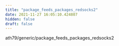 ```yaml
---
title: "package_feeds_packages_redsocks2"
date: 2021-11-27 16:05:10.424807
hidden: false
draft: false
---
```


ath79/generic/package_feeds_packages_redsocks2

